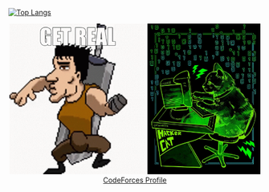 [![Top Langs](https://github-readme-stats.vercel.app/api/top-langs/?username=AlanAcosta460&langs_count=9&theme=aura&hide=papyrus&layout=compact&card_width=500)](https://github.com/anuraghazra/github-readme-stats)

<div align="center">
  <img src="get-real.gif" alt="animated" height='300'/>
  <img src="hackerCat.jpg" alt="image" height="300"/>
</div>

<div align="center" class="CFProflie">
  <a href="https://codeforces.com/profile/AlanAcosta">CodeForces Profile</a>
</div>

<style>
  .CFProfile {
    padding: 5rem;
    color: #FEFF04;
    font-size: 3rem;
    font-family: 'Roboto Mono', monospace;
    text-decoration: none;
  }
</style>
